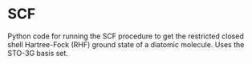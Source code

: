 # SCF

Python code for running the SCF procedure to get the restricted closed shell Hartree-Fock (RHF) ground state of a diatomic molecule. Uses the STO-3G basis set.
